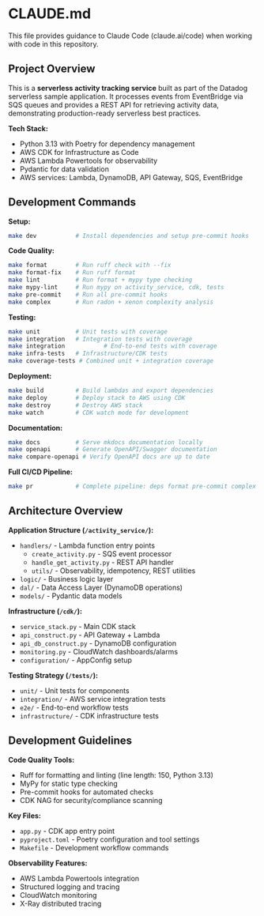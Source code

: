 # CLAUDE.md

This file provides guidance to Claude Code (claude.ai/code) when working with code in this repository.

## Project Overview

This is a **serverless activity tracking service** built as part of the Datadog serverless sample application. It processes events from EventBridge via SQS queues and provides a REST API for retrieving activity data, demonstrating production-ready serverless best practices.

**Tech Stack:**
- Python 3.13 with Poetry for dependency management
- AWS CDK for Infrastructure as Code
- AWS Lambda Powertools for observability
- Pydantic for data validation
- AWS services: Lambda, DynamoDB, API Gateway, SQS, EventBridge

## Development Commands

**Setup:**
```bash
make dev           # Install dependencies and setup pre-commit hooks
```

**Code Quality:**
```bash
make format        # Run ruff check with --fix
make format-fix    # Run ruff format
make lint          # Run format + mypy type checking
make mypy-lint     # Run mypy on activity_service, cdk, tests
make pre-commit    # Run all pre-commit hooks
make complex       # Run radon + xenon complexity analysis
```

**Testing:**
```bash
make unit          # Unit tests with coverage
make integration   # Integration tests with coverage
make integration           # End-to-end tests with coverage
make infra-tests   # Infrastructure/CDK tests
make coverage-tests # Combined unit + integration coverage
```

**Deployment:**
```bash
make build         # Build lambdas and export dependencies
make deploy        # Deploy stack to AWS using CDK
make destroy       # Destroy AWS stack
make watch         # CDK watch mode for development
```

**Documentation:**
```bash
make docs          # Serve mkdocs documentation locally
make openapi       # Generate OpenAPI/Swagger documentation
make compare-openapi # Verify OpenAPI docs are up to date
```

**Full CI/CD Pipeline:**
```bash
make pr            # Complete pipeline: deps format pre-commit complex lint lint-docs unit deploy coverage-tests integration openapi
```

## Architecture Overview

**Application Structure (`/activity_service/`):**
- `handlers/` - Lambda function entry points
  - `create_activity.py` - SQS event processor
  - `handle_get_activity.py` - REST API handler
  - `utils/` - Observability, idempotency, REST utilities
- `logic/` - Business logic layer
- `dal/` - Data Access Layer (DynamoDB operations)
- `models/` - Pydantic data models

**Infrastructure (`/cdk/`):**
- `service_stack.py` - Main CDK stack
- `api_construct.py` - API Gateway + Lambda
- `api_db_construct.py` - DynamoDB configuration
- `monitoring.py` - CloudWatch dashboards/alarms
- `configuration/` - AppConfig setup

**Testing Strategy (`/tests/`):**
- `unit/` - Unit tests for components
- `integration/` - AWS service integration tests
- `e2e/` - End-to-end workflow tests
- `infrastructure/` - CDK infrastructure tests

## Development Guidelines

**Code Quality Tools:**
- Ruff for formatting and linting (line length: 150, Python 3.13)
- MyPy for static type checking
- Pre-commit hooks for automated checks
- CDK NAG for security/compliance scanning

**Key Files:**
- `app.py` - CDK app entry point
- `pyproject.toml` - Poetry configuration and tool settings
- `Makefile` - Development workflow commands

**Observability Features:**
- AWS Lambda Powertools integration
- Structured logging and tracing
- CloudWatch monitoring
- X-Ray distributed tracing
